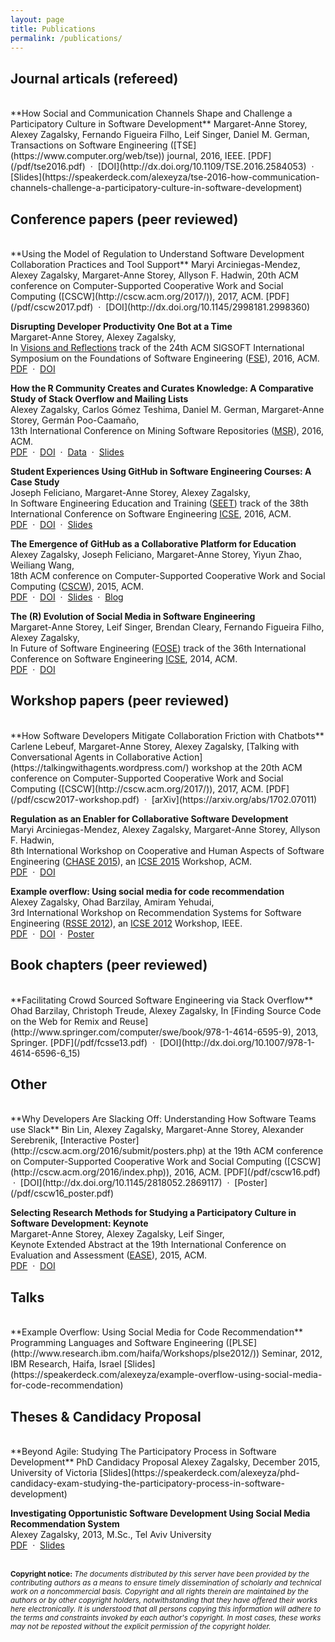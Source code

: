 ```yaml
---
layout: page
title: Publications
permalink: /publications/
---
```

## Journal articals (refereed)
<br>
**How Social and Communication Channels Shape and Challenge a Participatory Culture in Software Development**  
Margaret-Anne Storey, Alexey Zagalsky, Fernando Figueira Filho, Leif Singer, Daniel M. German,  
Transactions on Software Engineering ([TSE](https://www.computer.org/web/tse)) journal, 2016, IEEE.  
[PDF](/pdf/tse2016.pdf) &nbsp;·&nbsp; [DOI](http://dx.doi.org/10.1109/TSE.2016.2584053) &nbsp;·&nbsp; [Slides](https://speakerdeck.com/alexeyza/tse-2016-how-communication-channels-challenge-a-participatory-culture-in-software-development)


## Conference papers (peer reviewed)
<br>
**Using the Model of Regulation to Understand Software Development Collaboration Practices and Tool Support**  
Maryi Arciniegas-Mendez, Alexey Zagalsky, Margaret-Anne Storey, Allyson F. Hadwin,  
20th ACM conference on Computer-Supported Cooperative Work and Social Computing ([CSCW](http://cscw.acm.org/2017/)), 2017, ACM.  
[PDF](/pdf/cscw2017.pdf) &nbsp;·&nbsp; [DOI](http://dx.doi.org/10.1145/2998181.2998360)

**Disrupting Developer Productivity One Bot at a Time**  
Margaret-Anne Storey, Alexey Zagalsky,  
In [Visions and Reflections](http://www.cs.ucdavis.edu/fse2016/calls/visions-and-reflections/) track of the 24th ACM SIGSOFT International Symposium on the Foundations of Software Engineering ([FSE](http://www.cs.ucdavis.edu/fse2016/)), 2016, ACM.  
[PDF](/pdf/fse-var2016.pdf) &nbsp;·&nbsp; [DOI](http://dx.doi.org/10.1145/2950290.2983989)

**How the R Community Creates and Curates Knowledge: A Comparative Study of Stack Overflow and Mailing Lists**  
Alexey Zagalsky, Carlos Gómez Teshima, Daniel M. German, Margaret-Anne Storey,
Germán Poo-Caamaño,  
13th International Conference on Mining Software Repositories ([MSR](http://2016.msrconf.org)), 2016, ACM.  
[PDF](/pdf/msr2016.pdf) &nbsp;·&nbsp; [DOI](http://dx.doi.org/10.1145/2901739.2901772) &nbsp;·&nbsp; [Data](https://github.com/thechiselgroup/R-ML-and-StackOverflow) &nbsp;·&nbsp; [Slides](https://speakerdeck.com/alexeyza/msr16-how-the-r-community-creates-and-curates-knowledge)

**Student Experiences Using GitHub in Software Engineering Courses: A Case Study**  
Joseph Feliciano, Margaret-Anne Storey, Alexey Zagalsky,  
In Software Engineering Education and Training ([SEET](http://2016.icse.cs.txstate.edu/educationTraining)) track of the 38th International Conference on Software Engineering [ICSE](http://2016.icse.cs.txstate.edu/), 2016, ACM.  
[PDF](/pdf/icse16seet.pdf) &nbsp;·&nbsp; [DOI](http://dx.doi.org/10.1145/2889160.2889195) &nbsp;·&nbsp; [Slides](https://speakerdeck.com/alexeyza/icse16-student-experiences-using-github-in-software-engineering-courses)

**The Emergence of GitHub as a Collaborative Platform for Education**  
Alexey Zagalsky, Joseph Feliciano, Margaret-Anne Storey, Yiyun Zhao, Weiliang Wang,  
18th ACM conference on Computer-Supported Cooperative Work and Social Computing ([CSCW](http://cscw.acm.org/2015/)), 2015, ACM.  
[PDF](/pdf/cscw15.pdf) &nbsp;·&nbsp; [DOI](http://dx.doi.org/10.1145/2675133.2675284) &nbsp;·&nbsp; [Slides](https://speakerdeck.com/alexeyza/the-emergence-of-github-as-a-collaborative-platform-for-education) &nbsp;·&nbsp; [Blog](http://alexeyza.com/blog/2015/09/10/embracing-participatory-culture-in-education/)

**The \(R\) Evolution of Social Media in Software Engineering**  
Margaret-Anne Storey, Leif Singer, Brendan Cleary, Fernando Figueira Filho, Alexey Zagalsky,  
In Future of Software Engineering ([FOSE](http://2014.icse-conferences.org/fose)) track of the 36th International Conference on Software Engineering [ICSE](http://2014.icse-conferences.org/), 2014, ACM.  
[PDF](/pdf/fose14.pdf) &nbsp;·&nbsp; [DOI](http://dx.doi.org/10.1145/2593882.2593887)


## Workshop papers (peer reviewed)
<br>
**How Software Developers Mitigate Collaboration Friction with Chatbots**  
Carlene Lebeuf, Margaret-Anne Storey, Alexey Zagalsky,  
[Talking with Conversational Agents in Collaborative Action](https://talkingwithagents.wordpress.com/) workshop at the 20th ACM conference on Computer-Supported Cooperative Work and Social Computing ([CSCW](http://cscw.acm.org/2017/)), 2017, ACM.  
[PDF](/pdf/cscw2017-workshop.pdf) &nbsp;·&nbsp; [arXiv](https://arxiv.org/abs/1702.07011)

**Regulation as an Enabler for Collaborative Software Development**  
Maryi Arciniegas-Mendez, Alexey Zagalsky, Margaret-Anne Storey, Allyson F. Hadwin,  
8th International Workshop on Cooperative and Human Aspects of Software Engineering ([CHASE 2015](http://www.chaseresearch.org/workshops/chase2015)), an [ICSE 2015](http://2015.icse-conferences.org/) Workshop, ACM.  
[PDF](/pdf/chase15.pdf) &nbsp;·&nbsp; [DOI](http://dx.doi.org/10.1109/CHASE.2015.29)

**Example overflow: Using social media for code recommendation**  
Alexey Zagalsky, Ohad Barzilay, Amiram Yehudai,  
3rd International Workshop on Recommendation Systems for Software Engineering ([RSSE 2012](https://sites.google.com/site/rsseresearch/rsse-2012)), an [ICSE 2012](https://files.ifi.uzh.ch/icseweb/) Workshop, IEEE.  
[PDF](/pdf/rsse12.pdf) &nbsp;·&nbsp; [DOI](http://dx.doi.org/10.1109/RSSE.2012.6233407) &nbsp;·&nbsp; [Poster](/pdf/rsse12_poster.pdf)


## Book chapters (peer reviewed)
<br>
**Facilitating Crowd Sourced Software Engineering via Stack Overflow**  
Ohad Barzilay, Christoph Treude, Alexey Zagalsky,  
In [Finding Source Code on the Web for Remix and Reuse](http://www.springer.com/computer/swe/book/978-1-4614-6595-9), 2013, Springer.  
[PDF](/pdf/fcsse13.pdf) &nbsp;·&nbsp; [DOI](http://dx.doi.org/10.1007/978-1-4614-6596-6_15)


## Other
<br>
**Why Developers Are Slacking Off: Understanding How Software Teams use Slack**  
Bin Lin, Alexey Zagalsky, Margaret-Anne Storey, Alexander Serebrenik,  
[Interactive Poster](http://cscw.acm.org/2016/submit/posters.php) at the 19th ACM conference on Computer-Supported Cooperative Work and Social Computing ([CSCW](http://cscw.acm.org/2016/index.php)), 2016, ACM.  
[PDF](/pdf/cscw16.pdf) &nbsp;·&nbsp; [DOI](http://dx.doi.org/10.1145/2818052.2869117) &nbsp;·&nbsp; [Poster](/pdf/cscw16_poster.pdf)

**Selecting Research Methods for Studying a Participatory Culture in Software Development: Keynote**  
Margaret-Anne Storey, Alexey Zagalsky, Leif Singer,  
Keynote Extended Abstract at the 19th International Conference on Evaluation and Assessment ([EASE](http://emse.nju.edu.cn/ease2015/program/keynote-speakers/)), 2015, ACM.  
[PDF](/pdf/ease15.pdf) &nbsp;·&nbsp; [DOI](http://dx.doi.org/10.1145/2745802.2747957)


## Talks
<br>
**Example Overflow: Using Social Media for Code Recommendation**  
Programming Languages and Software Engineering ([PLSE](http://www.research.ibm.com/haifa/Workshops/plse2012/)) Seminar, 2012, IBM Research, Haifa, Israel  
[Slides](https://speakerdeck.com/alexeyza/example-overflow-using-social-media-for-code-recommendation)


## Theses & Candidacy Proposal
<br>
**Beyond Agile: Studying The Participatory Process in Software Development**  
PhD Candidacy Proposal  
Alexey Zagalsky, December 2015, University of Victoria  
[Slides](https://speakerdeck.com/alexeyza/phd-candidacy-exam-studying-the-participatory-process-in-software-development)

**Investigating Opportunistic Software Development Using Social Media Recommendation System**  
Alexey Zagalsky, 2013, M.Sc., Tel Aviv University  
[PDF](/pdf/Zagalsky.Alexey-MSc.pdf) &nbsp;·&nbsp; [Slides](https://speakerdeck.com/alexeyza/investigating-opportunistic-software-development-using-social-media-recommendation-systems)


<br><small>
**Copyright notice:** _The documents distributed by this server have been provided by the contributing authors as a means to ensure timely dissemination of scholarly and technical work on a noncommercial basis. Copyright and all rights therein are maintained by the authors or by other copyright holders, notwithstanding that they have offered their works here electronically. It is understood that all persons copying this information will adhere to the terms and constraints invoked by each author's copyright. In most cases, these works may not be reposted without the explicit permission of the copyright holder._</small>